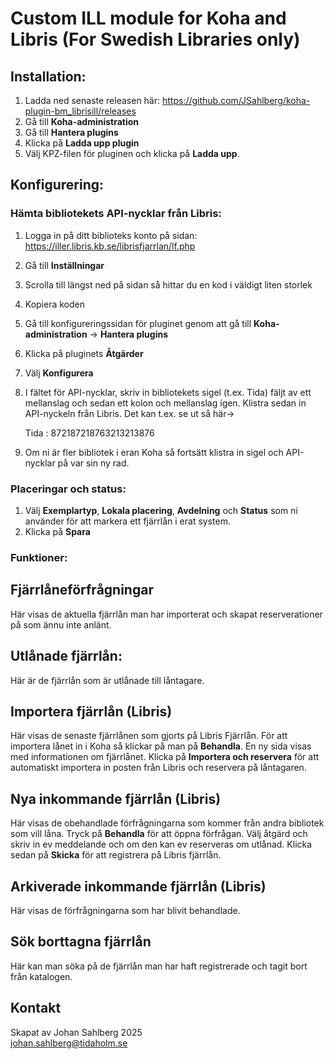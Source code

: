 # Custom ILL module for Koha and Libris (For Swedish Libraries only)

## Installation:

1.  Ladda ned senaste releasen här: https://github.com/JSahlberg/koha-plugin-bm_librisill/releases
2.  Gå till **Koha-administration**
3.  Gå till **Hantera plugins**
4.  Klicka på **Ladda upp plugin**
5.  Välj KPZ-filen för pluginen och klicka på **Ladda upp**.

## Konfigurering:

### Hämta bibliotekets API-nycklar från Libris:

1. Logga in på ditt biblioteks konto på sidan: https://iller.libris.kb.se/librisfjarrlan/lf.php
2. Gå till **Inställningar**
3. Scrolla till längst ned på sidan så hittar du en kod i väldigt liten storlek
4. Kopiera koden
5. Gå till konfigureringssidan för pluginet genom att gå till **Koha-administration** -> **Hantera plugins**
6. Klicka på pluginets **Åtgärder**
7. Välj **Konfigurera**
8. I fältet för API-nycklar, skriv in bibliotekets sigel (t.ex. Tida) fäljt av ett mellanslag och sedan ett kolon och mellanslag igen. Klistra sedan in API-nyckeln från Libris. Det kan t.ex. se ut så här->  

   Tida : 872187218763213213876  

9. Om ni är fler bibliotek i eran Koha så fortsätt klistra in sigel och API-nycklar på var sin ny rad.


### Placeringar och status:

1.  Välj **Exemplartyp**, **Lokala placering**, **Avdelning** och **Status** som ni använder för att markera ett fjärrlån i erat system.
2.  Klicka på **Spara**


### Funktioner:

## Fjärrlåneförfrågningar

Här visas de aktuella fjärrlån man har importerat och skapat reserverationer på som ännu inte anlänt.

## Utlånade fjärrlån:

Här är de fjärrlån som är utlånade till låntagare.

## Importera fjärrlån (Libris)

Här visas de senaste fjärrlånen som gjorts på Libris Fjärrlån.
För att importera lånet in i Koha så klickar på man på **Behandla**.
En ny sida visas med informationen om fjärrlånet.
Klicka på **Importera och reservera** för att automatiskt importera in posten från Libris och reservera på låntagaren.

## Nya inkommande fjärrlån (Libris)

Här visas de obehandlade förfrågningarna som kommer från andra bibliotek som vill låna.
Tryck på **Behandla** för att öppna förfrågan.
Välj åtgärd och skriv in ev meddelande och om den kan ev reserveras om utlånad.
Klicka sedan på **Skicka** för att registrera på Libris fjärrlån.

## Arkiverade inkommande fjärrlån (Libris)

Här visas de förfrågningarna som har blivit behandlade.

## Sök borttagna fjärrlån

Här kan man söka på de fjärrlån man har haft registrerade och tagit bort från katalogen.


## Kontakt

Skapat av Johan Sahlberg 2025  
johan.sahlberg@tidaholm.se
